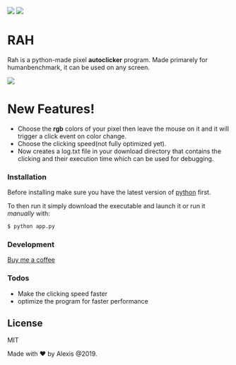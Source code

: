 [![](https://img.shields.io/badge/version-1.0-green)]()
[![](https://img.shields.io/badge/build-stable-orange)]()

# RAH

Rah is a python-made pixel **autoclicker** program. Made primarely for humanbenchmark, it can be used on any screen.

![](https://imgur.com/a/QhRQNuP)

# New Features!

  - Choose the **rgb** colors of your pixel then leave the mouse on it and it will trigger a click event on color change.
  - Choose the clicking speed(not fully optimized yet).
  - Now creates a log.txt file in your download directory that contains the clicking and their execution time which can be used for debugging.

### Installation
Before installing make sure you have the latest version of [python](https://www.python.org/downloads/) first.

To then run it simply download the executable and launch it or run it *manually* with:

```sh
$ python app.py
```


### Development

[Buy me a coffee](https://www.buymeacoffee.com/)

### Todos

 - Make the clicking speed faster
 - optimize the program for faster performance

License
----

MIT

Made with ❤️ by Alexis @2019.
